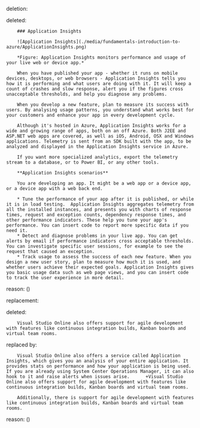 deletion:

deleted:

		### Application Insights
		
		![Application Insights](./media/fundamentals-introduction-to-azure/ApplicationInsights.png)  
		
		*Figure: Application Insights monitors performance and usage of your live web or device app.*
		
		When you have published your app - whether it runs on mobile devices, desktops, or web browsers - Application Insights tells you how it is performing and what users are doing with it. It will keep a count of crashes and slow response, alert you if the figures cross unacceptable thresholds, and help you diagnose any problems. 
		
		When you develop a new feature, plan to measure its success with users. By analysing usage patterns, you understand what works best for your customers and enhance your app in every development cycle.
		
		Although it's hosted in Azure, Application Insights works for a wide and growing range of apps, both on an off Azure. Both J2EE and ASP.NET web apps are covered, as well as iOS, Android, OSX and Windows applications. Telemetry is sent from an SDK built with the app, to be analyzed and displayed in the Application Insights service in Azure.
		
		If you want more specialized analytics, export the telemetry stream to a database, or to Power BI, or any other tools.
		
		**Application Insights scenarios**
		
		You are developing an app. It might be a web app or a device app, or a device app with a web back end. 
		
		* Tune the performance of your app after it is published, or while it is in load testing.  Application Insights aggregates telemetry from all the installed instances, and presents you with charts of response times, request and exception counts, dependency response times, and other performance indicators. These help you tune your app's performance. You can insert code to report more specific data if you need it.
		* Detect and diagnose problems in your live app. You can get alerts by email if performance indicators cross acceptable thresholds. You can investigate specific user sessions, for example to see the request that caused an exception. 
		* Track usage to assess the success of each new feature. When you design a new user story, plan to measure how much it is used, and whether users achieve their expected goals. Application Insights gives you basic usage data such as web page views, and you can insert code to track the user experience in more detail.

reason: ()

replacement:

deleted:

		Visual Studio Online also offers support for agile development with features like continuous integration builds, Kanban boards and virtual team rooms.

replaced by:

		Visual Studio Online also offers a service called Application Insights, which gives you an analysis of your entire application. It provides stats on performance and how your application is being used. If you are already using System Center Operations Manager, it can also hook to it and raise alerts when issues arise. 		+Visual Studio Online also offers support for agile development with features like continuous integration builds, Kanban boards and virtual team rooms. 
			
		Additionally, there is support for agile development with features like continuous integration builds, Kanban boards and virtual team rooms.

reason: ()

